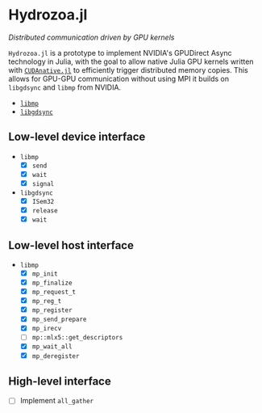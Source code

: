 # Hydrozoa.jl
*Distributed communication driven by GPU kernels*

`Hydrozoa.jl` is a prototype to implement NVIDIA's GPUDirect Async
technology in Julia, with the goal to allow native Julia GPU kernels
written with [`CUDAnative.jl`](https://github.com/JuliaGPU/CUDAnative.jl)
to efficiently trigger distributed memory copies. This allows for GPU-GPU
communication without using MPI it builds on `libgdsync` and `libmp` from
NVIDIA.

- [`libmp`](https://github.com/gpudirect/libmp)
- [`libgdsync`](https://github.com/gpudirect/libgdsync)

## Low-level device interface

- `libmp`
  - [x] `send`
  - [x] `wait`
  - [x] `signal`
- `libgdsync`
  - [x] `ISem32`
  - [x] `release`
  - [x] `wait`

## Low-level host interface

- `libmp`
  - [x] `mp_init`
  - [x] `mp_finalize`
  - [x] `mp_request_t`
  - [x] `mp_reg_t`
  - [x] `mp_register`
  - [x] `mp_send_prepare`
  - [x] `mp_irecv`
  - [ ] `mp::mlx5::get_descriptors`
  - [x] `mp_wait_all`
  - [x] `mp_deregister`

## High-level interface

- [ ] Implement `all_gather`
